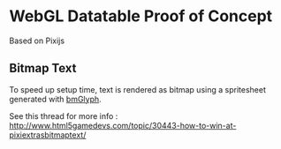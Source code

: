 # WebGL Datatable Proof of Concept

Based on Pixijs

## Bitmap Text

To speed up setup time, text is rendered as bitmap using a spritesheet
generated with [bmGlyph](https://www.bmglyph.com/).

See this thread for more info : http://www.html5gamedevs.com/topic/30443-how-to-win-at-pixiextrasbitmaptext/ 
